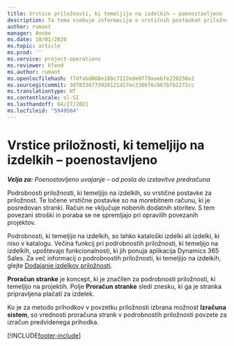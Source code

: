 ```yaml
---
title: Vrstice priložnosti, ki temeljijo na izdelkih – poenostavljeno
description: Ta tema vsebuje informacije o vrstičnih postavkah priložnosti, ki temeljijo na izdelkih, v storitvi Project Operations.
author: rumant
manager: Annbe
ms.date: 10/01/2020
ms.topic: article
ms.prod: ''
ms.service: project-operations
ms.reviewer: kfend
ms.author: rumant
ms.openlocfilehash: f7dfabd068e180c7122ede0f79aaebfe220250a1
ms.sourcegitcommit: 3d78338773929121d17ec3386f6cb67bfb2272cc
ms.translationtype: HT
ms.contentlocale: sl-SI
ms.lasthandoff: 04/27/2021
ms.locfileid: "5949564"
---
```

# <a name="product-based-opportunity-lines---lite"></a>Vrstice priložnosti, ki temeljijo na izdelkih – poenostavljeno

_**Velja za:** Poenostavljeno uvajanje – od posla do izstavitve predračuna_

Podrobnosti priložnosti, ki temeljijo na izdelkih, so vrstične postavke za priložnost. Te ločene vrstične postavke so na morebitnem računu, ki je posredovan stranki. Račun ne vključuje nobenih dodatnih storitev. S tem povezani stroški in poraba se ne spremljajo pri opravilih povezanih projektov.

Podrobnosti, ki temeljijo na izdelkih, so lahko kataloški izdelki ali izdelki, ki niso v katalogu. Večina funkcij pri podrobnostih priložnosti, ki temeljijo na izdelkih, upoštevajo funkcionalnosti, ki jih ponuja aplikacija Dynamics 365 Sales. Za več informacij o podrobnostih priložnosti, ki temeljijo na izdelkih, glejte [Dodajanje izdelkov priložnosti](/dynamics365/sales-enterprise/add-products-opportunity).

**Proračun stranke** je koncept, ki je značilen za podrobnosti priložnosti, ki temeljijo na projektih. Polje **Proračun stranke** sledi znesku, ki ga je stranka pripravljena plačati za izdelek.

Ko je za metodo prihodkov v povzetku priložnosti izbrana možnost **Izračuna sistem**, so vrednosti proračuna strank v podrobnostih priložnosti povzete za izračun predvidenega prihodka. 



[!INCLUDE[footer-include](../../includes/footer-banner.md)]
